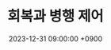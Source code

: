 ---
layout: post
title:  "회복과 병행 제어"
date:   2023-12-31 09:00:00 +0900
categories: 이론&nbsp;-&nbsp;데이터베이스
---